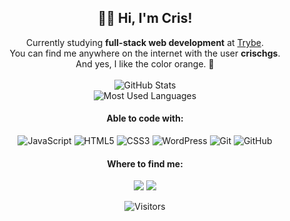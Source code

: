 <div align="center">
  <h2>👋🏻 Hi, I'm Cris!</h2>
  Currently studying <b>full-stack web development</b> at <a href="https://www.betrybe.com/">Trybe</a>.<br />
  You can find me anywhere on the internet with the user <b>crischgs</b>.<br />
  And yes, I like the color orange. 🧡<br /><br />
  <img alt="GitHub Stats" src="https://github-readme-stats-steel-omega.vercel.app/api?username=crischgs&custom_title=My&nbsp;GitHub&nbsp;Stats&show_icons=true&include_all_commits=true&count_private=true&cache_seconds=1800&hide=issues,contribs&icon_color=ff4500&title_color=ff4500&bg_color=00000000&border_color=ff4500" /><br />
  <img alt="Most Used Languages" src="https://github-readme-stats-steel-omega.vercel.app/api/top-langs/?username=crischgs&layout=compact&icon_color=ff4500&title_color=ff4500&bg_color=00000000&border_color=ff4500" /><br />
  <h4>Able to code with:</h4>
  
![JavaScript](https://img.shields.io/badge/-JavaScript-%23ff4500?style=flat-square&logo=javascript&logoColor=%23fff)
![HTML5](https://img.shields.io/badge/-HTML5-%23ff4500?style=flat-square&logo=html5&logoColor=%23fff)
![CSS3](https://img.shields.io/badge/-CSS3-%23ff4500?style=flat-square&logo=css3&logoColor=%23fff)
![WordPress](https://img.shields.io/badge/-WordPress-%23ff4500?style=flat-square&logo=wordpress)
![Git](https://img.shields.io/badge/-Git-%23ff4500?style=flat-square&logo=git&logoColor=%23fff)
![GitHub](https://img.shields.io/badge/-GitHub-%23ff4500?style=flat-square&logo=github&logoColor=%23fff)

  <h4>Where to find me:</h4>
  <a href="https://www.linkedin.com/in/crischgs/" target="_blank"><img src="https://img.shields.io/badge/-LinkedIn-%23ff4500?style=for-the-badge&logo=linkedin&logoColor=white" target="_blank"></a>
  <a href="mailto:crischagase@gmail.com" target="_blank"><img src="https://img.shields.io/badge/Gmail-ff4500?style=for-the-badge&logo=gmail&logoColor=white" target="_blank"></a>
</div>

<div align="center">
  
  ![Visitors](https://visitor-badge.glitch.me/badge?page_id=crischgs&left_color=%23ff4500&right_color=%23ff4500)
  
 </div>
